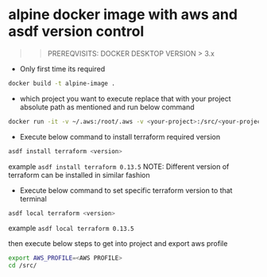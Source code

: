 # alpine  docker image with aws and asdf version control

>> PREREQVISITS: DOCKER DESKTOP VERSION > 3.x

* Only first time its required
```bash
docker build -t alpine-image .
```

* which project you want to execute replace that with your project absolute path as mentioned and run below command
```bash
docker run -it -v ~/.aws:/root/.aws -v <your-project>:/src/<your-project>  alpine-image:latest bash 
```

* Execute below command to install terraform required version
```bash
asdf install terraform <version>
``` 
example `asdf install terraform 0.13.5`
NOTE: Different version of terraform can be installed in similar fashion

* Execute below command to set specific terraform version to that terminal
```bash
asdf local terraform <version>
``` 
example `asdf local terraform 0.13.5`

then execute below steps to get into project and export aws profile 

```bash
export AWS_PROFILE=<AWS PROFILE>
cd /src/
```

